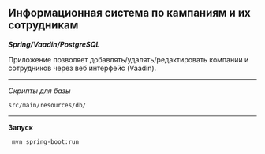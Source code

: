 Информационная система по кампаниям и их сотрудникам
----------------------------------------------------

_**Spring/Vaadin/PostgreSQL**_

Приложение позволяет добавлять/удалять/редактировать компании и сотрудников через веб интерфейс (Vaadin).

---

_Скрипты для базы_
```
src/main/resources/db/
```

---

**Запуск**
```
 mvn spring-boot:run
```


